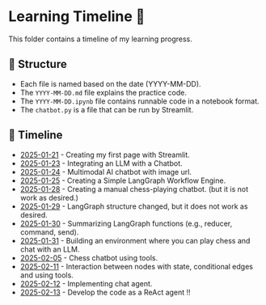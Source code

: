 # Learning Timeline 📅

This folder contains a timeline of my learning progress.

## 📌 Structure
- Each file is named based on the date (YYYY-MM-DD).
- The `YYYY-MM-DD.md` file explains the practice code.
- The `YYYY-MM-DD.ipynb` file contains runnable code in a notebook format.
- The `chatbot.py` is a file that can be run by Streamlit.

## 📂 Timeline
- [2025-01-21](./2025-01-21/2025-01-21.md) - Creating my first page with Streamlit.
- [2025-01-23](./2025-01-23/2025-01-23.md) - Integrating an LLM with a Chatbot.
- [2025-01-24](./2025-01-24/2025-01-24.md) - Multimodal AI chatbot with image url.
- [2025-01-25](./2025-01-25/2025-01-25.md) - Creating a Simple LangGraph Workflow Engine.
- [2025-01-28](./2025-01-28/2025-01-28.md) - Creating a manual chess-playing chatbot. (but it is not work as desired.)
- [2025-01-29](./2025-01-29/2025-01-29.md) - LangGraph structure changed, but it does not work as desired.
- [2025-01-30](./2025-01-30/2025-01-30.md) - Summarizing LangGraph functions (e.g., reducer, command, send).
- [2025-01-31](./2025-01-31/2025-01-31.md) - Building an environment where you can play chess and chat with an LLM.
- [2025-02-05](./2025-02-05/2025-02-05.md) - Chess chatbot using tools.
- [2025-02-11](./2025-02-11/2025-02-11.md) - Interaction between nodes with state, conditional edges and using tools.
- [2025-02-12](./2025-02-12/2025-02-12.md) - Implementing chat agent.
- [2025-02-13](./2025-02-13/2025-02-13/md) - Develop the code as a ReAct agent !!
